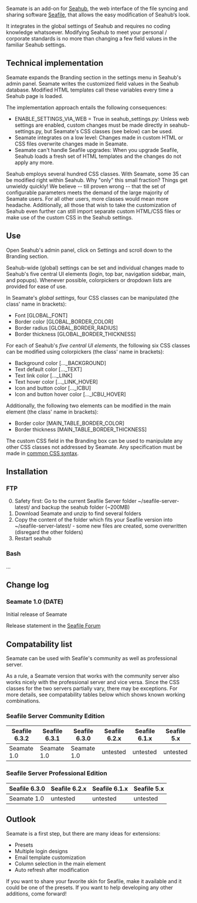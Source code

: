 Seamate is an add-on for [Seahub](https://github.com/haiwen/seahub), the web interface of the file syncing and sharing software [Seafile](https://github.com/haiwen/seafile), that allows the easy modification of Seahub‘s look. 

It integrates in the global settings of Seahub and requires no coding knowledge whatsoever. Modifying Seahub to meet your personal / corporate standards is no more than changing a few field values in the familiar Seahub settings.

## Technical implementation
Seamate expands the Branding section in the settings menu in Seahub's admin panel. Seamate writes the customized field values in the Seahub database. Modified HTML templates call these variables every time a Seahub page is loaded.

The implementation approach entails the following consequences:
* ENABLE_SETTINGS_VIA_WEB = True in seahub_settings.py: Unless web settings are enabled, custom changes must be made directly in seahub-settings.py, but Seamate's CSS classes (see below) can be used.
* Seamate integrates on a low level: Changes made in custom HTML or CSS files overwrite changes made in Seamate.
* Seamate can't handle Seafile upgrades: When you upgrade Seafile, Seahub loads a fresh set of HTML templates and the changes do not apply any more.

Seahub employs several hundred CSS classes. With Seamate, some 35 can be modified right within Seahub. Why "only" this small fraction? Things get unwieldy quickly! We believe -- till proven wrong -- that the set of configurable parameters meets the demand of the large majority of Seamate users. For all other users, more classes would mean more headache. Additionally, all those that wish to take the customization of Seahub even further can still import separate custom HTML/CSS files or make use of the custom CSS in the Seahub settings.

## Use
Open Seahub's admin panel, click on Settings and scroll down to the Branding section. 

Seahub-wide (global) settings can be set and individual changes made to Seahub's five central UI elements (login, top bar, navigation sidebar, main, and popups). Whenever possible, colorpickers or dropdown lists are provided for ease of use.

In Seamate's *global settings*, four CSS classes can be manipulated (the class' name in brackets):
* Font                          [GLOBAL\_FONT]
* Border color                  [GLOBAL\_BORDER\_COLOR]
* Border radius                 [GLOBAL\_BORDER\_RADIUS]
* Border thickness              [GLOBAL\_BORDER\_THICKNESS]

For each of Seahub's *five central UI elements*, the following six CSS classes can be modified using colorpickers (the class' name in brackets):
* Background color              [...\_BACKGROUND]
* Text default color            [...\_TEXT]
* Text link color               [...\_LINK]
* Text hover color              [...\_LINK\_HOVER]
* Icon and button color         [...\_ICBU]
* Icon and button hover color   [...\_ICBU_HOVER]

Additionally, the following two elements can be modified in the main element (the class' name in brackets):
* Border color                  [MAIN_TABLE_BORDER_COLOR]
* Border thickness              [MAIN_TABLE_BORDER_THICKNESS]

The custom CSS field in the Branding box can be used to manipulate any other CSS classes not addressed by Seamate. Any specification must be made in [common CSS syntax](https://www.w3schools.com/css/css_syntax.asp). 

## Installation

### FTP
0. Safety first: Go to the current Seafile Server folder ~/seafile-server-latest/ and backup the seahub folder (~200MB)
1. Download Seamate and unzip to find several folders
2. Copy the content of the folder which fits your Seafile version into ~/seafile-server-latest/ - some new files are created, some overwritten (disregard the other folders)
3. Restart seahub

### Bash
...

## Change log
### Seamate 1.0 (DATE)
Initial release of Seamate

Release statement in the [Seafile Forum](...)


## Compatability list
Seamate can be used with Seafile's community as well as professional server. 

As a rule, a Seamate version that works with the community server also works nicely with the professional server and vice versa. Since the CSS classes for the two servers partially vary, there may be exceptions. For more details, see compatability tables below which shows known working combinations.

### Seafile Server Community Edition 

| Seafile 6.3.2     | Seafile 6.3.1     | Seafile 6.3.0       | Seafile 6.2.x       | Seafile 6.1.x       | Seafile 5.x       |
| ----              | -----             | ----                | ---                 | ---                 | ---               |
| Seamate 1.0       | Seamate 1.0       | Seamate 1.0         | untested            | untested            | untested          |     

### Seafile Server Professional Edition

| Seafile 6.3.0     | Seafile 6.2.x     | Seafile 6.1.x       | Seafile 5.x         |
| ----              | -----             | ----                | ---                 |
| Seamate 1.0       | untested          | untested            | untested            |      

## Outlook
Seamate is a first step, but there are many ideas for extensions:
* Presets
* Multiple login designs
* Email template customization
* Column selection in the main element
* Auto refresh after modification

If you want to share your favorite skin for Seafile, make it available and it could be one of the presets. If you want to help developing any other additions, come forward!
